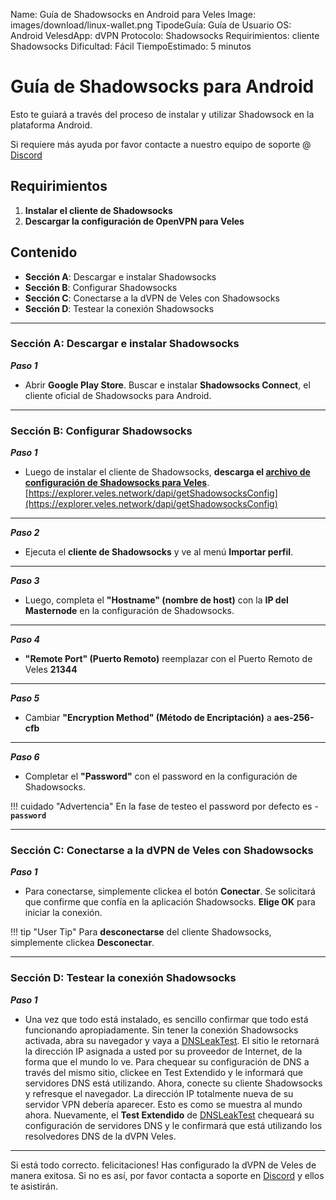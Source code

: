 Name:                Guía de Shadowsocks en Android para Veles
Image:               images/download/linux-wallet.png
TipodeGuía:          Guía de Usuario
OS:                  Android
VelesdApp:           dVPN
Protocolo:           Shadowsocks
Requirimientos:      cliente Shadowsocks
Dificultad:          Fácil
TiempoEstimado:      5 minutos

# Guía de Shadowsocks para Android
Esto te guiará a través del proceso de instalar y utilizar Shadowsock en la plataforma Android.  

Si requiere más ayuda por favor contacte a nuestro equipo de soporte @ [Discord](https://discord.gg/P528fGg) 

## Requirimientos
1) **Instalar el cliente de Shadowsocks**  
2) **Descargar la configuración de OpenVPN para Veles**  

## Contenido
* **Sección A**: Descargar e instalar Shadowsocks
* **Sección B**: Configurar Shadowsocks
* **Sección C**: Conectarse a la dVPN de Veles con Shadowsocks
* **Sección D**: Testear la conexión Shadowsocks 
***

### Sección A: Descargar e instalar Shadowsocks

***Paso 1***

* Abrir **Google Play Store**. Buscar e instalar **Shadowsocks Connect**, el cliente oficial de Shadowsocks para Android.

***

### Sección B: Configurar Shadowsocks

***Paso 1***  

* Luego de instalar el cliente de Shadowsocks, **descarga el [archivo de configuración de Shadowsocks para Veles](https://explorer.veles.network/dapi/getShadowsocksConfig)**.  
[https://explorer.veles.network/dapi/getShadowsocksConfig](https://explorer.veles.network/dapi/getShadowsocksConfig)

***

***Paso 2***  

* Ejecuta el **cliente de Shadowsocks** y ve al menú **Importar perfil**.

***

***Paso 3***  

* Luego, completa el **"Hostname" (nombre de host)** con la **IP del Masternode** en la configuración de Shadowsocks.

***

***Paso 4***  

* **"Remote Port" (Puerto Remoto)** reemplazar con el Puerto Remoto de Veles **21344**

***

***Paso 5***  

* Cambiar **"Encryption Method" (Método de Encriptación)** a **aes-256-cfb**

***

***Paso 6***  

* Completar el **"Password"** con el password en la configuración de Shadowsocks.  

!!! cuidado "Advertencia"
    En la fase de testeo el password por defecto es - **`password`**  

***

### Sección C: Conectarse a la dVPN de Veles con Shadowsocks

***Paso 1***  

* Para conectarse, simplemente clickea el botón **Conectar**. Se solicitará que confirme que confía en la aplicación Shadowsocks. **Elige OK** para iniciar la conexión.  

!!! tip "User Tip"
 	Para **desconectarse** del cliente Shadowsocks, simplemente clickea **Desconectar**.  

***

### Sección D: Testear la conexión Shadowsocks 

***Paso 1***  

* Una vez que todo está instalado, es sencillo confirmar que todo está funcionando apropiadamente. Sin tener la conexión Shadowsocks activada, abra su navegador y vaya a [DNSLeakTest](https://www.dnsleaktest.com/).
El sitio le retornará la dirección IP asignada a usted por su proveedor de Internet, de la forma que el mundo lo ve. Para chequear su configuración de DNS a través del mismo sitio, clickee en Test Extendido y le informará que servidores DNS está utilizando.
Ahora, conecte su cliente Shadowsocks y refresque el navegador. La dirección IP totalmente nueva de su servidor VPN debería aparecer. Esto es como se muestra al mundo ahora. Nuevamente, el **Test Extendido** de  [DNSLeakTest](https://www.dnsleaktest.com/) chequeará su configuración de servidores DNS y le confirmará que está utilizando los resolvedores DNS de la dVPN Veles.

***

Si está todo correcto. felicitaciones! Has configurado la dVPN de Veles de manera exitosa. Si no es así, por favor contacta a soporte en [Discord](https://discord.gg/P528fGg) y ellos te asistirán.  

